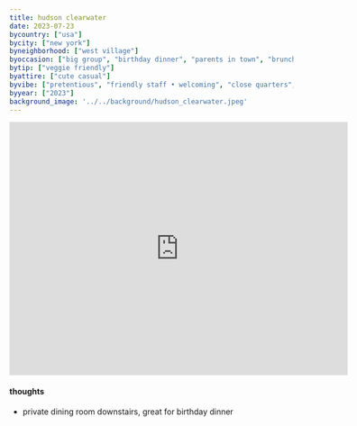 ```yaml
---
title: hudson clearwater
date: 2023-07-23
bycountry: ["usa"]
bycity: ["new york"]
byneighborhood: ["west village"]
byoccasion: ["big group", "birthday dinner", "parents in town", "brunch"]
bytip: ["veggie friendly"]
byattire: ["cute casual"]
byvibe: ["pretentious", "friendly staff • welcoming", "close quarters", "warm • cozy", ]
byyear: ["2023"]
background_image: '../../background/hudson_clearwater.jpeg'
---
```


<iframe src="https://www.google.com/maps/embed?pb=!1m18!1m12!1m3!1d3023.4049051593965!2d-74.00951932343511!3d40.731115136444444!2m3!1f0!2f0!3f0!3m2!1i1024!2i768!4f13.1!3m3!1m2!1s0x89c259ed295c631d%3A0x254123e7b30e18cc!2sHudson%20Clearwater!5e0!3m2!1sen!2sus!4v1701466236031!5m2!1sen!2sus" width="600" height="450" style="border:0;" allowfullscreen="" loading="lazy" referrerpolicy="no-referrer-when-downgrade"></iframe>

#### thoughts
* private dining room downstairs, great for birthday dinner